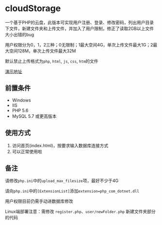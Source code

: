 # cloudStorage

一个基于PHP的云盘，此版本可实现用户注册、登录、修改密码，列出用户目录下文件，新建文件夹和上传文件，并加入了用户限制，修正了读取2GB以上文件大小出错的bug

用户权限分为0，1，2三种；0无限制；1最大空间4G，单次上传文件最大1G；2最大空间128M，单次上传文件最大32M

默认禁止上传格式为`php`, `html`, `js`, `css`, `htm`的文件

[演示地址][1]

## 前置条件

- Windows
- IIS
- PHP 5.6
- MySQL 5.7 或更高版本

## 使用方式

1. 访问首页(index.html)，按要求输入数据库连接方式
2. 可以正常使用啦

## 备注

请修改`php.ini`中的`upload_max_filesize`项，最好不少于4G

请向`php.ini`中的`[ExtensionList]`添加`extension=php_com_dotnet.dll`

用户权限目前仍需手动进数据库修改

Linux端部署注意：需修改 `register.php`、`user/newFolder.php` 新建文件夹部分的代码

[1]: https://841973620.net:8080/
